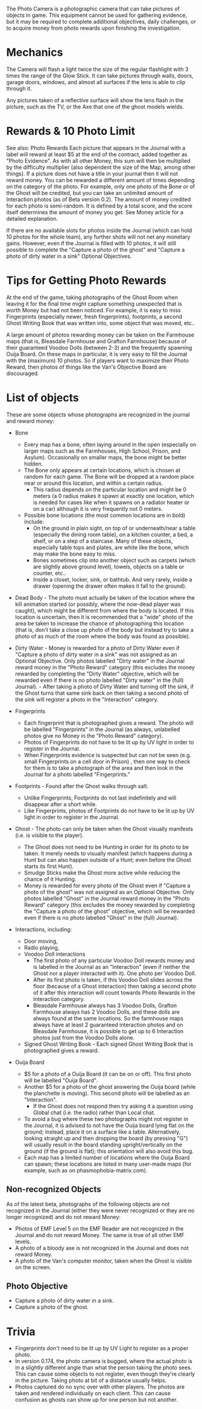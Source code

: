The Photo Camera is a photographic camera that can take pictures of objects in game. This equipment cannot be used for gathering evidence, but it may be required to complete additional objectives, daily challenges, or to acquire money from photo rewards upon finishing the investigation.

# Mechanics
The Camera will flash a light twice the size of the regular flashlight with 3 times the range of the Glow Stick. It can take pictures through walls, doors, garage doors, windows, and almost all surfaces if the lens is able to clip through it.

Any pictures taken of a reflective surface will show the lens flash in the picture, such as the TV, or the Axe that one of the ghost models wields.

# Rewards & 10 Photo Limit
See also: Photo Rewards
Each picture that appears in the Journal with a label will reward at least $5 at the end of the contract, added together as "Photo Evidence". As with all other Money, this sum will then be multiplied by the difficulty multiplier (also dependent the size of the Map, among other things). If a picture does not have a title in your journal then it will not reward money. You can be rewarded a different amount of times depending on the category of the photo. For example, only one photo of the Bone or of the Ghost will be credited, but you can take an unlimited amount of Interaction photos (as of Beta version 0.2). The amount of money credited for each photo is semi-random. It is defined by a total score, and the score itself determines the amount of money you get. See Money article for a detailed explanation.

If there are no available slots for photos inside the Journal (which can hold 10 photos for the whole team), any further shots will not net any monetary gains. However, even if the Journal is filled with 10 photos, it will still possible to complete the "Capture a photo of the ghost" and "Capture a photo of dirty water in a sink" Optional Objectives.

# Tips for Getting Photo Rewards
At the end of the game, taking photographs of the Ghost Room when leaving it for the final time might capture something unexpected that is worth Money but had not been noticed. For example, it is easy to miss Fingerprints (especially newer, fresh fingerprints), footprints, a second Ghost Writing Book that was written into, some object that was moved, etc..

A large amount of photos rewarding money can be taken on the Farmhouse maps (that is, Bleasdale Farmhouse and Grafton Farmhouse) because of their guaranteed Voodoo Dolls (between 2-3) and the frequently spawning Ouija Board. On these maps in particular, it is very easy to fill the Journal with the (maximum) 10 photos. So if players want to maximize their Photo Reward, then photos of things like the Van's Objective Board are discouraged.

# List of objects
These are some objects whose photographs are recognized in the journal and reward money:

-  Bone
    - Every map has a bone, often laying around in the open (especially on larger maps such as the Farmhouses, High School, Prison, and Asylum). Occasionally on smaller maps, the bone might be better hidden.
    - The Bone only appears at certain locations, which is chosen at random for each game. The Bone will be dropped at a random place near or around this location, and within a certain radius.
        - This radius depends on the particular location and might be 0 meters (a 0 radius makes it spawn at exactly one location, which is needed for cases like when it spawns on a radiator heater or on a car) although it is very frequently not 0 meters.
    - Possible bone locations (the most common locations are in bold) include:
        - On the ground in plain sight, on top of or underneath/near a table (especially the dining room table), on a kitchen counter, a bed, a shelf, or on a step of a staircase. Many of these objects, especially table tops and plates, are white like the bone, which may make the bone easy to miss.
        - Bones sometimes clip into another object such as carpets (which are slightly above ground level), towels, objects on a table or counter, etc..
        - Inside a closet, locker, sink, or bathtub. And very rarely, inside a drawer (opening the drawer often makes it fall to the ground).

- Dead Body - The photo must actually be taken of the location where the kill animation started (or possibly, where the now-dead player was caught), which might be different from where the body is located. If this location is uncertain, then it is recommended that a "wide" photo of the area be taken to increase the chance of photographing this location (that is, don't take a close up photo of the body but instead try to take a photo of as much of the room where the body was found as possible).

- Dirty Water
        - Money is rewarded for a photo of Dirty Water even if "Capture a photo of dirty water in a sink" was not assigned as an Optional Objective. Only photos labelled "Dirty water" in the Journal reward money in the "Photo Reward" category (this excludes the money rewarded by completing the "Dirty Water" objective, which will be rewarded even if there is no photo labelled "Dirty water" in the (full) Journal).
        - After taking a photo of Dirty Water and turning off the sink, if the Ghost turns that same sink back on then taking a second photo of the sink will register a photo in the "Interaction" category.

- Fingerprints
    - Each fingerprint that is photographed gives a reward. The photo will be labelled "Fingerprints" in the Journal (as always, unlabelled photos give no Money in the "Photo Reward" category).
    - Photos of Fingerprints do not have to be lit up by UV light in order to register in the Journal.
    - When Fingerprints evidence is suspected but can not be seen (e.g. small Fingerprints on a cell door in Prison) , then one way to check for them is to take a photograph of the area and then look in the Journal for a photo labelled "Fingerprints."

- Footprints - Found after the Ghost walks through salt.
    - Unlike Fingerprints, Footprints do not last indefinitely and will disappear after a short while.
    - Like Fingerprints, photos of Footprints do not have to be lit up by UV light in order to register in the Journal.

- Ghost - The photo can only be taken when the Ghost visually manifests (i.e. is visible to the player).
    - The Ghost does not need to be Hunting in order for its photo to be taken. It merely needs to visually manifest (which happens during a Hunt but can also happen outside of a Hunt; even before the Ghost starts its first Hunt).
    - Smudge Sticks make the Ghost more active while reducing the chance of it Hunting.
    - Money is rewarded for every photo of the Ghost even if "Capture a photo of the ghost" was not assigned as an Optional Objective. Only photos labelled "Ghost" in the Journal reward money in the "Photo Reward" category (this excludes the money rewarded by completing the "Capture a photo of the ghost" objective, which will be rewarded even if there is no photo labelled "Ghost" in the (full) Journal).

- Interactions, including:
    - Door moving,
    - Radio playing,
    - Voodoo Doll interactions
        - The first photo of any particular Voodoo Doll rewards money and is labelled in the Journal as an "Interaction" (even if neither the Ghost nor a player interacted with it). One photo per Voodoo Doll.
        - After its first photo is taken, if this Voodoo Doll slides across the floor (because of a Ghost interaction) then taking a second photo of it after this interaction will count towards Photo Rewards in the Interaction category.
        - Bleasdale Farmhouse always has 3 Voodoo Dolls, Grafton Farmhouse always has 2 Voodoo Dolls, and these dolls are always found at the same locations. So the farmhouse maps always have at least 2 guaranteed interaction photos and on Bleasdale Farmhouse, it is possible to get up to 6 Interaction photos just from the Voodoo Dolls alone.
    - Signed Ghost Writing Book - Each signed Ghost Writing Book that is photographed gives a reward.

- Ouija Board
    - $5 for a photo of a Ouija Board (it can be on or off). This first photo will be labelled "Ouija Board".
    - Another $5 for a photo of the ghost answering the Ouija board (while the planchette is moving). This second photo will be labelled as an "Interaction".
        - If the Ghost does not respond then try asking it a question using Global chat (i.e. the radio) rather than Local chat.
    - To avoid a bug where these two photographs might not register in the Journal, it is advised to not have the Ouija board lying flat on the ground; instead, place it on a surface like a table. Alternatively, looking straight up and then dropping the board (by pressing "G") will usually result in the board standing upright/vertically on the ground (if the ground is flat); this orientation will also avoid this bug.
    - Each map has a limited number of locations where the Ouija Board can spawn; these locations are listed in many user-made maps (for example, such as on phasmophobia-matrix.com).

## Non-recognized Objects
As of the latest beta, photographs of the following objects are not recognized in the Journal (either they were never recognized or they are no longer recognized) and do not reward Money:

- Photos of EMF Level 5 on the EMF Reader are not recognized in the Journal and do not reward Money. The same is true of all other EMF levels.
- A photo of a bloody axe is not recognized in the Journal and does not reward Money.
- A photo of the Van's computer monitor, taken when the Ghost is visible on the screen.


## Photo Objective

- Capture a photo of dirty water in a sink.
- Capture a photo of the ghost.

# Trivia
- Fingerprints don't need to be lit up by UV Light to register as a proper photo.
- In version 0.174, the photo camera is bugged, where the actual photo is in a slightly different angle than what the person taking the photo sees. This can cause some objects to not register, even though they're clearly in the picture. Taking photo at bit of a distance usually helps.
- Photos captured do no sync over with other players. The photos are taken and rendered individually on each client. This can cause confusion as ghosts can show up for one person but not another.
